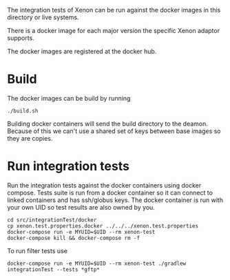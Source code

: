 The integration tests of Xenon can be run against the docker images in this directory or live systems.

There is a docker image for each major version the specific Xenon adaptor supports.

The docker images are registered at the docker hub.

# Build

The docker images can be build by running

    ./build.sh

Building docker containers will send the build directory to the deamon.
Because of this we can't use a shared set of keys between base images so they are copies.

# Run integration tests

Run the integration tests against the docker containers using docker compose.
Tests suite is run from a docker container so it can connect to linked containers and has ssh/globus keys.
The docker container is run with your own UID so test results are also owned by you.

```
cd src/integrationTest/docker
cp xenon.test.properties.docker ../../../xenon.test.properties
docker-compose run -e MYUID=$UID --rm xenon-test
docker-compose kill && docker-compose rm -f
```

To run filter tests use
```
docker-compose run -e MYUID=$UID --rm xenon-test ./gradlew integrationTest --tests *gftp*
```
